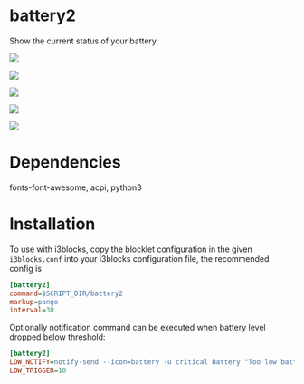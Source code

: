 # battery2

Show the current status of your battery.

![](images/full.png)

![](images/charging.png)

![](images/unplugged.png)

![](images/unknown.png)

![](images/nobattery.png)

# Dependencies

fonts-font-awesome, acpi, python3

# Installation

To use with i3blocks, copy the blocklet configuration in the given `i3blocks.conf` into your i3blocks configuration file, the recommended config is

```INI
[battery2]
command=$SCRIPT_DIR/battery2
markup=pango
interval=30
```

Optionally notification command can be executed when battery level dropped below threshold:

```INI
[battery2]
LOW_NOTIFY=notify-send --icon=battery -u critical Battery "Too low battery!"
LOW_TRIGGER=10
```
